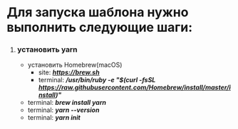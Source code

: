 Для запуска шаблона нужно выполнить следующие шаги:
=====================
1) ### установить yarn
	* установить Homebrew(macOS)
		- site: ***https://brew.sh***
		- terminal: ***/usr/bin/ruby -e "$(curl -fsSL https://raw.githubusercontent.com/Homebrew/install/master/install)"***
	* terminal: ***brew install yarn***
	* terminal: ***yarn --version***
	* terminal: ***yarn init***

